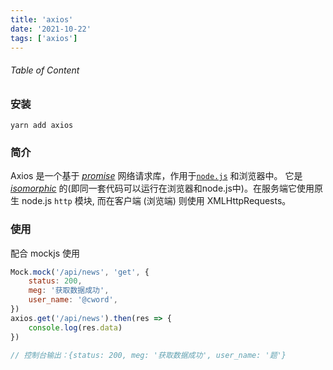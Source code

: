 ```yaml
---
title: 'axios'
date: '2021-10-22'
tags: ['axios']
---
```


###### Table of Content

### 安装

```shell
yarn add axios
```

### 简介

Axios 是一个基于 *[promise](https://javascript.info/promise-basics)* 网络请求库，作用于[`node.js`](https://nodejs.org/) 和浏览器中。 它是 *[isomorphic](https://www.lullabot.com/articles/what-is-an-isomorphic-application)* 的(即同一套代码可以运行在浏览器和node.js中)。在服务端它使用原生 node.js `http` 模块, 而在客户端 (浏览端) 则使用 XMLHttpRequests。

### 使用

配合 mockjs 使用

```js
Mock.mock('/api/news', 'get', {
	status: 200,
	meg: '获取数据成功',
	user_name: '@cword',
})
axios.get('/api/news').then(res => {
	console.log(res.data)
})

// 控制台输出：{status: 200, meg: '获取数据成功', user_name: '题'}
```

